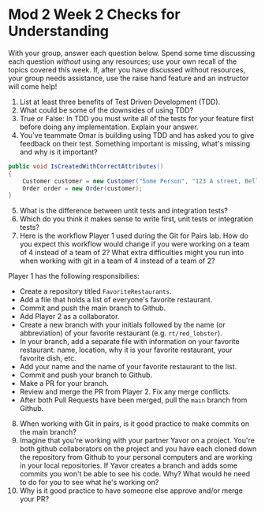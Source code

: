 # Mod 2 Week 2 Checks for Understanding

With your group, answer each question below.  Spend some time discussing each question _without_ using any resources; use your own recall of the topics covered this week.  If, after you have discussed without resources, your group needs assistance, use the raise hand feature and an instructor will come help!

1. List at least three benefits of Test Driven Development (TDD).
2. What could be some of the downsides of using TDD?
3. True or False: In TDD you must write all of the tests for your feature first before doing any implementation. Explain your answer.
4. You've teammate Omar is building using TDD and has asked you to give feedback on their test. Something important is missing, what's missing and why is it important?

```c#
public void IsCreatedWithCorrectAttributes()
{
    Customer customer = new Customer("Some Person", "123 A street, Bellingham, WA 98226");
    Order order = new Order(customer);
}

```

5. What is the difference between untit tests and integration tests?
6. Which do you think it makes sense to write first, unit tests or integration tests?
7. Here is the workflow Player 1 used during the Git for Pairs lab. How do you expect this workflow would change if you were working on a team of 4 instead of a team of 2? What extra difficulties might you run into when working with git in a team of 4 instead of a team of 2?

Player 1 has the following responsibilies:
  * Create a repository titled `FavoriteRestaurants`.
  * Add a file that holds a list of everyone's favorite restaurant.
  * Commit and push the main branch to Github.
  * Add Player 2 as a collaborator.
  * Create a new branch with your initials followed by the name (or abbreviation) of your favorite restaurant (e.g. `rt/red_lobster`).
  * In your branch, add a separate file with information on your favorite restaurant: name, location, why it is your favorite restaurant, your favorite dish, etc.
  * Add your name and the name of your favorite restaurant to the list.
  * Commit and push your branch to Github.
  * Make a PR for your branch.
  * Review and merge the PR from Player 2. Fix any merge conflicts.
  * After both Pull Requests have been merged, pull the `main` branch from Github.

8. When working with Git in pairs, is it good practice to make commits on the main branch?
9. Imagine that you're working with your partner Yavor on a project. You're both github collaborators on the project and you have each cloned down the repository from Github to your personal computers and are working in your local repositories. If Yavor creates a branch and adds some commits you won't be able to see his code. Why? What would he need to do for you to see what he's working on?
10. Why is it good practice to have someone else approve and/or merge your PR?